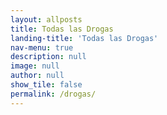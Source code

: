 ```yaml
---
layout: allposts
title: Todas las Drogas
landing-title: 'Todas las Drogas'
nav-menu: true
description: null
image: null
author: null
show_tile: false
permalink: /drogas/
---
```


